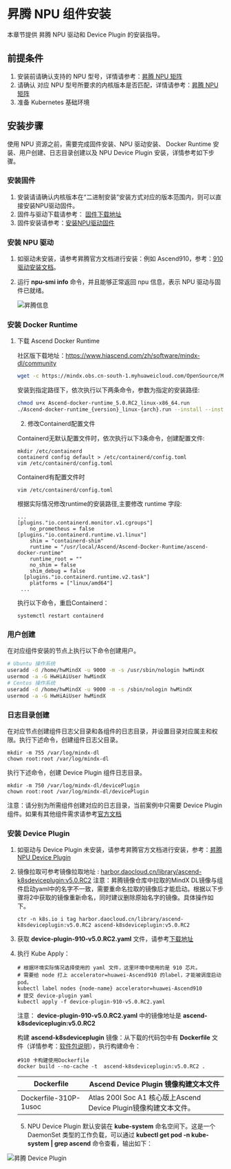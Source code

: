 # 昇腾 NPU 组件安装

本章节提供 昇腾 NPU 驱动和 Device Plugin 的安装指导。

## 前提条件

1. 安装前请确认支持的 NPU 型号，详情请参考：[昇腾 NPU 矩阵](gpu_matrix.md)
2. 请确认 对应 NPU 型号所要求的内核版本是否匹配，详情请参考：[昇腾 NPU 矩阵](gpu_matrix.md)
3. 准备 Kubernetes 基础环境

## 安装步骤

使用 NPU 资源之前，需要完成固件安装、NPU 驱动安装、 Docker Runtime 安装、用户创建、日志目录创建以及 NPU Device Plugin 安装，详情参考如下步骤。

### 安装固件

1. 安装请请确认内核版本在“二进制安装”安装方式对应的版本范围内，则可以直接安装NPU驱动固件。
2. 固件与驱动下载请参考： [固件下载地址](https://www.hiascend.com/zh/hardware/firmware-drivers/community?product=2&model=15&cann=6.3.RC2.alpha005&driver=1.0.20.alpha)
3. 固件安装请参考：[安装NPU驱动固件](https://www.hiascend.com/document/detail/zh/quick-installation/23.0.RC2/quickinstg/800_3000/quickinstg_800_3000_0001.html)

### 安装 NPU 驱动

1. 如驱动未安装，请参考昇腾官方文档进行安装：例如 Ascend910，参考：[910 驱动安装文档](https://www.hiascend.com/document/detail/zh/Atlas%20200I%20A2/23.0.RC3/EP/installationguide/Install_87.html)。
2. 运行 __npu-smi info__ 命令，并且能够正常返回 npu 信息，表示 NPU 驱动与固件已就绪。

    ![昇腾信息](https://docs.daocloud.io/daocloud-docs-images/docs/zh/docs/kpanda/user-guide/gpu/images/npu-smi-info.png)

### 安装 Docker Runtime

1. 下载 Ascend Docker Runtime

   社区版下载地址：https://www.hiascend.com/zh/software/mindx-dl/community

   ```sh
   wget -c https://mindx.obs.cn-south-1.myhuaweicloud.com/OpenSource/MindX/MindX%205.0.RC2/MindX%20DL%205.0.RC2/Ascend-docker-runtime_5.0.RC2_linux-x86_64.run
   ```

   安装到指定路径下，依次执行以下两条命令，参数为指定的安装路径:

   ```sh
   chmod u+x Ascend-docker-runtime_5.0.RC2_linux-x86_64.run 
   ./Ascend-docker-runtime_{version}_linux-{arch}.run --install --install-path=<path>
   ```

   2. 修改Containerd配置文件

   Containerd无默认配置文件时，依次执行以下3条命令，创建配置文件:

   ```
   mkdir /etc/containerd 
   containerd config default > /etc/containerd/config.toml 
   vim /etc/containerd/config.toml
   ```

   Containerd有配置文件时

   ```
   vim /etc/containerd/config.toml
   ```

   根据实际情况修改runtime的安装路径,主要修改 runtime 字段:

   ```
   ... 
   [plugins."io.containerd.monitor.v1.cgroups"]
       no_prometheus = false  
   [plugins."io.containerd.runtime.v1.linux"]
       shim = "containerd-shim"
       runtime = "/usr/local/Ascend/Ascend-Docker-Runtime/ascend-docker-runtime"
       runtime_root = ""
       no_shim = false
       shim_debug = false
     [plugins."io.containerd.runtime.v2.task"]
       platforms = ["linux/amd64"]
    ...
   ```

   执行以下命令，重启Containerd：

   ```
   systemctl restart containerd
   ```

### 用户创建

   在对应组件安装的节点上执行以下命令创建用户。

   ```sh
   # Ubuntu 操作系统
   useradd -d /home/hwMindX -u 9000 -m -s /usr/sbin/nologin hwMindX
   usermod -a -G HwHiAiUser hwMindX
   # Centos 操作系统
   useradd -d /home/hwMindX -u 9000 -m -s /sbin/nologin hwMindX
   usermod -a -G HwHiAiUser hwMindX
   ```

### 日志目录创建

   在对应节点创建组件日志父目录和各组件的日志目录，并设置目录对应属主和权限。执行下述命令，创建组件日志父目录。
   ```
   mkdir -m 755 /var/log/mindx-dl
   chown root:root /var/log/mindx-dl
   ```
   执行下述命令，创建 Device Plugin 组件日志目录。
   ```
   mkdir -m 750 /var/log/mindx-dl/devicePlugin
   chown root:root /var/log/mindx-dl/devicePlugin
   ```
   注意：请分别为所需组件创建对应的日志目录，当前案例中只需要 Device Plugin 组件。如果有其他组件需求请参考[官方文档](https://www.hiascend.com/document/detail/zh/mindx-dl/50rc3/clusterscheduling/clusterschedulingig/dlug_installation_016.html)

### 安装 Device Plugin

1. 如驱动与 Device Plugin 未安装，请参考昇腾官方文档进行安装，参考：[昇腾 NPU Device Plugin](https://www.hiascend.com/document/detail/zh/mindx-dl/50rc3/clusterscheduling/clusterschedulingig/dlug_installation_001.html)

2. 镜像拉取可参考镜像拉取地址 : [harbor.daocloud.cn/library/ascend-k8sdeviceplugin:v5.0.RC2](http://harbor.daocloud.cn/library/ascend-k8sdeviceplugin:v5.0.RC2)
   注意：昇腾镜像仓库中拉取的MindX DL镜像与组件启动yaml中的名字不一致，需要重命名拉取的镜像后才能启动。根据以下步骤将2中获取的镜像重新命名，同时建议删除原始名字的镜像。具体操作如下。

   ```
   ctr -n k8s.io i tag harbor.daocloud.cn/library/ascend-k8sdeviceplugin:v5.0.RC2 ascend-k8sdeviceplugin:v5.0.RC2
   ```

3. 获取 __device-plugin-910-v5.0.RC2.yaml__ 文件，请参考[下载地址](https://mindx.obs.cn-south-1.myhuaweicloud.com/OpenSource/MindX/MindX%205.0.RC2/MindX%20DL%205.0.RC2/Ascend-mindxdl-device-plugin_5.0.RC2_linux-x86_64.zip)

4. 执行 Kube Apply：

   ```
   # 根据环境实际情况选择使用的 yaml 文件，这里环境中使用的是 910 芯片。
   # 需要给 node 打上 accelerator=huawei-Ascend910 的label，才能被调度启动 pod。 
   kubectl label nodes {node-name} accelerator=huawei-Ascend910
   # 提交 device-plugin yaml
   kubectl apply -f device-plugin-910-v5.0.RC2.yaml 
   ```

   注意： __device-plugin-910-v5.0.RC2.yaml__ 中的镜像地址是 __ascend-k8sdeviceplugin:v5.0.RC2__

   构建 __ascend-k8sdeviceplugin__ 镜像：从下载的代码包中有 __Dockerfile__ 文件（详情参考：[软件包说明](https://www.hiascend.com/document/detail/zh/mindx-dl/300/dluserguide/clusterscheduling/dlug_installation_02_000035.html)），执行构建命令：

   ```
   #910 卡构建使用Dockerfile 
   docker build --no-cache -t  ascend-k8sdeviceplugin:v5.0.RC2 .  
   ```

   | Dockerfile            | Ascend Device Plugin 镜像构建文本文件                        |
   | --------------------- | ------------------------------------------------------------ |
   | Dockerfile-310P-1usoc | Atlas 200I Soc A1 核心版上Ascend Device Plugin镜像构建文本文件。 |

   5. NPU Device Plugin 默认安装在 __kube-system__ 命名空间下。这是一个 DaemonSet 类型的工作负载，可以通过 __kubectl get pod -n kube-system | grep ascend__ 命令查看，输出如下：

![昇腾 Device Plugin](https://docs.daocloud.io/daocloud-docs-images/docs/zh/docs/kpanda/user-guide/gpu/images/ascend-device-plugin.png)



